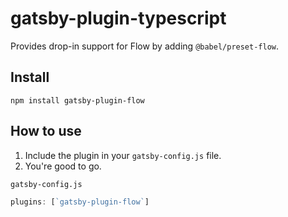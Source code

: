 # gatsby-plugin-typescript

Provides drop-in support for Flow by adding `@babel/preset-flow`.

## Install

`npm install gatsby-plugin-flow`

## How to use

1.  Include the plugin in your `gatsby-config.js` file.
1.  You're good to go.

`gatsby-config.js`

```javascript
plugins: [`gatsby-plugin-flow`]
```
